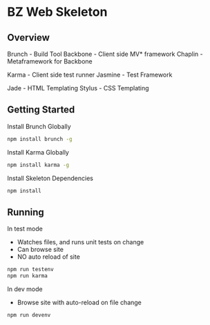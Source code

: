 BZ Web Skeleton
==============

Overview
--------

Brunch - Build Tool
Backbone - Client side MV* framework
Chaplin - Metaframework for Backbone

Karma - Client side test runner
Jasmine - Test Framework

Jade - HTML Templating
Stylus - CSS Templating 

Getting Started
---------------

Install Brunch Globally

```bash
npm install brunch -g
```

Install Karma Globally

```bash
npm install karma -g
```

Install Skeleton Dependencies
```bash
npm install
```

Running
-------

In test mode
- Watches files, and runs unit tests on change
- Can browse site
- NO auto reload of site

```bash
npm run testenv
npm run karma
```

In dev mode
- Browse site with auto-reload on file change

```bash
npm run devenv
```
